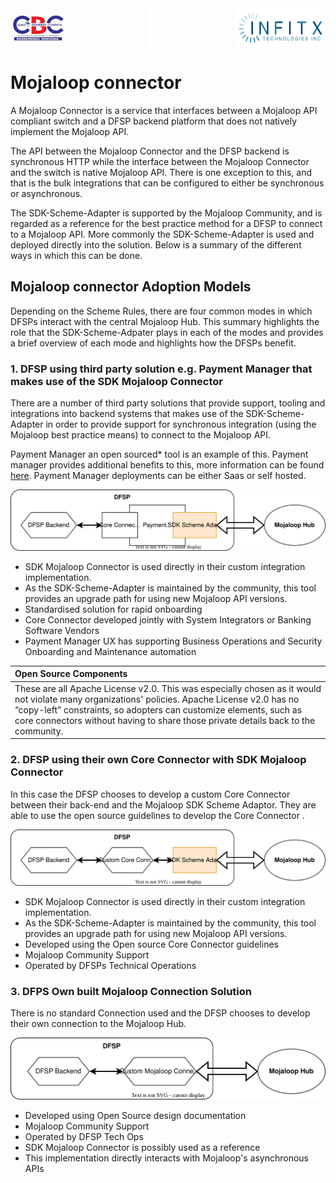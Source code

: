 <div style="display: flex; justify-content: space-between;">
    <img src="images/cbc_logo.jpg" >
    <img src="images/blank.png" style="width: 10px">
    <img src="images/INFITX-TECH_LOGO.png">
</div>


# Mojaloop connector

A Mojaloop Connector is a service that interfaces between a Mojaloop API compliant switch and a DFSP backend platform that does not natively implement the Mojaloop API.

The API between the Mojaloop Connector and the DFSP backend is synchronous HTTP while the interface between the Mojaloop Connector and the switch is native Mojaloop API. There is one exception to this, and that is the bulk integrations that can be configured to either be synchronous or asynchronous.

The SDK-Scheme-Adapter is supported by the Mojaloop Community, and is regarded as a reference for the best practice method for a DFSP to connect to a Mojaloop API. More commonly the SDK-Scheme-Adapter is used and deployed directly into the solution. Below is a summary of the different ways in which this can be done.

## Mojaloop connector Adoption Models
Depending on the Scheme Rules, there are four common modes in which DFSPs interact with the central Mojaloop Hub. This summary highlights the role that the SDK-Scheme-Adpater plays in each of the modes and provides a brief overview of each mode and highlights how the DFSPs benefit.

### 1. DFSP using third party solution e.g. Payment Manager that makes use of the SDK Mojaloop Connector 

There are a number of third party solutions that provide support, tooling and integrations into backend systems that makes use of the SDK-Scheme-Adapter in order to provide support for synchronous integration (using the Mojaloop best practice means) to connect to the Mojaloop API.

Payment Manager an open sourced* tool is an example of this. Payment manager provides additional benefits to this, more information can be found [here](./PaymentManager.md). Payment Manager deployments can be either Saas or self hosted.

![SDK-Scheme-Adapter Mode 1](./images/SDKSchemeAdapterMode1.svg)

- SDK Mojaloop Connector is used directly in their custom integration implementation.
- As the SDK-Scheme-Adapter is maintained by the community, this tool provides an upgrade path for using new Mojaloop API versions.
- Standardised solution for rapid onboarding
- Core Connector developed jointly with System Integrators or Banking Software Vendors
- Payment Manager UX has supporting Business Operations and Security Onboarding and Maintenance automation

| Open Source Components |
| :-- |
|These are all Apache License v2.0. This was especially chosen as it would not violate many organizations' policies. Apache License v2.0 has no “copy-left” constraints, so adopters can customize elements, such as core connectors without having to share those private details back to the community. |


### 2. DFSP using their own Core Connector with SDK Mojaloop Connector

In this case the DFSP chooses to develop a custom Core Connector between their back-end and the Mojaloop SDK Scheme Adaptor. They are able to use the open source guidelines to develop the Core Connector .

![SDK-Scheme-Adapter Mode 2](./images/SDKSchemeAdapterMode2.svg)

- SDK Mojaloop Connector is used directly in their custom integration implementation.
- As the SDK-Scheme-Adapter is maintained by the community, this tool provides an upgrade path for using new Mojaloop API versions.
- Developed using the Open source Core Connector guidelines
- Mojaloop Community Support
- Operated by DFSPs Technical Operations

### 3. DFPS Own built Mojaloop Connection Solution

There is no standard Connection used and the DFSP chooses to develop their own connection to the Mojaloop Hub.

![SDK-Scheme-Adapter Mode 3](./images/SDKSchemeAdapterMode3.svg)

- Developed using Open Source design documentation
- Mojaloop Community Support
- Operated by DFSP Tech Ops
- SDK Mojaloop Connector is possibly used as a reference
- This implementation directly interacts with Mojaloop's asynchronous APIs



